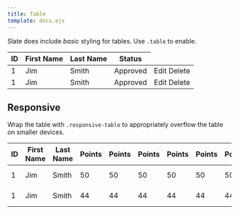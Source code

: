 ```yaml
---
title: Table
template: docs.ejs
---
```

<p>Slate does include <i>basic</i> styling for tables. Use <code>.table</code> to enable.</p>

<table class="table">
    <thead>
        <tr>
            <th>ID</th>
            <th>First Name</th>
            <th>Last Name</th>
            <th>Status</th>
        </tr>
    </thead>
    <tbody>
        <tr>
            <td>1</td>
            <td>Jim</td>
            <td>Smith</td>
            <td>Approved</td>
            <td><a class="btn btn--subtle btn--s">Edit</a> <a class="btn btn--subtle btn--s">Delete</a></td>
        </tr>
        <tr>
            <td>1</td>
            <td>Jim</td>
            <td>Smith</td>
            <td>Approved</td>
            <td><a class="btn btn--subtle btn--s">Edit</a> <a class="btn btn--subtle btn--s">Delete</a></td>
        </tr>
    </thead>
</table>
<h2>Responsive</h2>

<p>Wrap the table with <code>.responsive-table</code> to appropriately overflow the table on smaller devices.</p>

<div class="responsive-table">
    <table class="table">
        <thead>
            <tr>
                <th>ID</th>
                <th>First Name</th>
                <th>Last Name</th>
                <th>Points</th>
                <th>Points</th>
                <th>Points</th>
                <th>Points</th>
                <th>Points</th>
                <th>Points</th>
                <th>Status</th>
            </tr>
        </thead>
        <tbody>
            <tr>
                <td>1</td>
                <td>Jim</td>
                <td>Smith</td>
                <td>50</td>
                <td>50</td>
                <td>50</td>
                <td>50</td>
                <td>50</td>
                <td>50</td>
                <td>50</td>
                <td>Approved</td>
                <td><a class="btn btn--subtle btn--s">Edit</a> <a class="btn btn--subtle btn--s">Delete</a></td>
            </tr>
            <tr>
                <td>1</td>
                <td>Jim</td>
                <td>Smith</td>
                <td>44</td>
                <td>44</td>
                <td>44</td>
                <td>44</td>
                <td>44</td>
                <td>44</td>
                <td>44</td>
                <td>Approved</td>
                <td><a class="btn btn--subtle btn--s">Edit</a> <a class="btn btn--subtle btn--s">Delete</a></td>
            </tr>
        </thead>
    </table>
</div>
